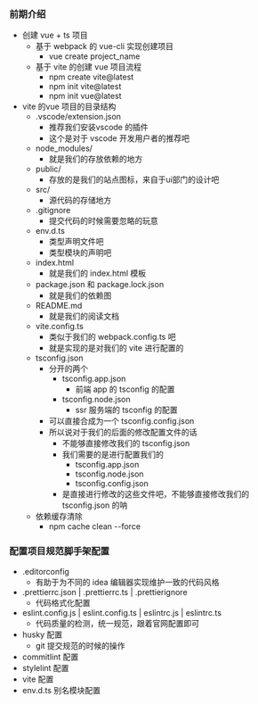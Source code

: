 ### 前期介绍
* 创建 vue + ts 项目
    * 基于 webpack 的 vue-cli 实现创建项目
        * vue create project_name
    * 基于 vite 的创建 vue 项目流程
        * npm create vite@latest
        * npm init vite@latest
        * npm init vue@latest
* vite 的vue 项目的目录结构
    * .vscode/extension.json
        * 推荐我们安装vscode 的插件
        * 这个是对于 vscode 开发用户者的推荐吧
    * node_modules/
        * 就是我们的存放依赖的地方
    * public/
        * 存放的是我们的站点图标，来自于ui部门的设计吧
    * src/
        * 源代码的存储地方
    * .gitignore
        * 提交代码的时候需要忽略的玩意
    * env.d.ts
        * 类型声明文件吧
        * 类型模块的声明吧
    * index.html
        * 就是我们的 index.html 模板
    * package.json 和 package.lock.json
        * 就是我们的依赖图
    * README.md
        * 就是我们的阅读文档
    * vite.config.ts
        * 类似于我们的 webpack.config.ts 吧
        * 就是实现的是对我们的 vite 进行配置的
    * tsconfig.json
        * 分开的两个
            * tsconfig.app.json
                * 前端 app 的 tsconfig 的配置
            * tsconfig.node.json
                * ssr 服务端的 tsconfig 的配置
        * 可以直接合成为一个 tsconfig.config.json
        * 所以说对于我们的后面的修改配置文件的话
            * 不能够直接修改我们的 tsconfig.json
            * 我们需要的是进行配置我们的
                * tsconfig.app.json
                * tsconfig.node.json
                * tsconfig.config.json
            * 是直接进行修改的这些文件吧，不能够直接修改我们的 tsconfig.json 的呐
    * 依赖缓存清除
        * npm cache clean --force

### 配置项目规范脚手架配置
* .editorconfig
    * 有助于为不同的 idea 编辑器实现维护一致的代码风格
* .prettierrc.json | .prettierrc.ts | .prettierignore
    * 代码格式化配置
* eslint.config.js | eslint.config.ts | eslintrc.js | eslintrc.ts
    * 代码质量的检测，统一规范，跟着官网配置即可
* husky 配置
    * git 提交规范的时候的操作
* commitlint 配置
* stylelint 配置
* vite 配置
* env.d.ts 别名模块配置